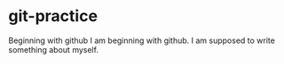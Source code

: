 # git-practice
Beginning with github
I am beginning with github. I am supposed to write something about myself.
